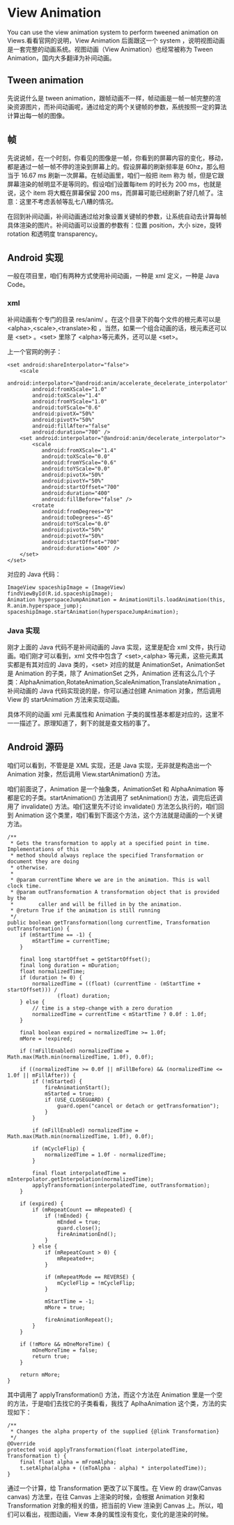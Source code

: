 # View Animation

You can use the view animation system to perform tweened animation on Views.看看官网的说明，View Animation 后面跟这一个 system ，说明视图动画是一套完整的动画系统。视图动画（View Animation）也经常被称为 Tween Animation，国内大多翻译为补间动画。

## Tween animation

先说说什么是 tween animation，跟帧动画不一样，帧动画是一帧一帧完整的渲染资源图片，而补间动画呢，通过给定的两个关键帧的参数，系统按照一定的算法计算出每一帧的图像。

## 帧

先说说帧，在一个时刻，你看见的图像是一帧，你看到的屏幕内容的变化，移动，都是通过一帧一帧不停的渲染到屏幕上的。假设屏幕的刷新频率是 60hz，那么相当于 16.67 ms 刷新一次屏幕。在帧动画里，咱们一般把 item 称为 帧，但是它跟屏幕渲染的帧明显不是等同的。假设咱们设置每item 的时长为 200 ms，也就是说，这个 item 将大概在屏幕保留 200 ms，而屏幕可能已经刷新了好几帧了。注意：这里不考虑丢帧等乱七八糟的情况。

在回到补间动画，补间动画通过给对象设置关键帧的参数，让系统自动去计算每帧具体渲染的图片。补间动画可以设置的参数有：位置 position，大小 size，旋转 rotation 和透明度 transparency。

## Android 实现

一般在项目里，咱们有两种方式使用补间动画，一种是 xml 定义，一种是 Java Code。

### xml

补间动画有个专门的目录 res/anim/ 。在这个目录下的每个文件的根元素可以是 <alpha\>,<scale\>,<translate\>和 <rotate> ，当然，如果一个组合动画的话，根元素还可以是 <set\> 。<set\> 里除了 <alpha\>等元素外，还可以是 <set\>。

上一个官网的例子： 

    <set android:shareInterpolator="false">
        <scale
            android:interpolator="@android:anim/accelerate_decelerate_interpolator"
            android:fromXScale="1.0"
            android:toXScale="1.4"
            android:fromYScale="1.0"
            android:toYScale="0.6"
            android:pivotX="50%"
            android:pivotY="50%"
            android:fillAfter="false"
            android:duration="700" />
        <set android:interpolator="@android:anim/decelerate_interpolator">
            <scale
               android:fromXScale="1.4"
               android:toXScale="0.0"
               android:fromYScale="0.6"
               android:toYScale="0.0"
               android:pivotX="50%"
               android:pivotY="50%"
               android:startOffset="700"
               android:duration="400"
               android:fillBefore="false" />
            <rotate
               android:fromDegrees="0"
               android:toDegrees="-45"
               android:toYScale="0.0"
               android:pivotX="50%"
               android:pivotY="50%"
               android:startOffset="700"
               android:duration="400" />
        </set>
    </set>


对应的 Java 代码： 

    ImageView spaceshipImage = (ImageView) findViewById(R.id.spaceshipImage);
    Animation hyperspaceJumpAnimation = AnimationUtils.loadAnimation(this, R.anim.hyperspace_jump);
    spaceshipImage.startAnimation(hyperspaceJumpAnimation);

### Java 实现

刚才上面的 Java 代码不是补间动画的 Java 实现，这里是配合 xml 文件，执行动画。咱们刚才可以看到，xml 文件中包含了 <set\>,<alpha\> 等元素，这些元素其实都是有其对应的 Java 类的，<set\> 对应的就是 AnimationSet，AnimationSet 是 Animation 的子类，除了 AnimationSet 之外，Animation 还有这么几个子类：AlphaAnimation,RotateAnimation,ScaleAnimation,TranslateAnimation 。补间动画的 Java 代码实现说的是，你可以通过创建 Animation 对象，然后调用 View 的 startAnimation 方法来实现动画。

具体不同的动画 xml 元素属性和 Animation 子类的属性基本都是对应的，这里不一一描述了。原理知道了，剩下的就是查文档的事了。

## Android 源码

咱们可以看到，不管是是 XML 实现，还是 Java 实现，无非就是构造出一个 Animation 对象，然后调用 View.startAnimation() 方法。

咱们前面说了，Animation 是一个抽象类，AnimationSet 和 AlphaAnimation 等都是它的子类。startAnimation() 方法调用了 setAnimation() 方法，调完后还调用了 invalidate() 方法。咱们这里先不讨论 invalidate() 方法怎么执行的，咱们回到 Animation 这个类里，咱们看到下面这个方法，这个方法就是动画的一个关键方法。

    /**
     * Gets the transformation to apply at a specified point in time. Implementations of this
     * method should always replace the specified Transformation or document they are doing
     * otherwise.
     *
     * @param currentTime Where we are in the animation. This is wall clock time.
     * @param outTransformation A transformation object that is provided by the
     *        caller and will be filled in by the animation.
     * @return True if the animation is still running
     */
    public boolean getTransformation(long currentTime, Transformation outTransformation) {
        if (mStartTime == -1) {
            mStartTime = currentTime;
        }

        final long startOffset = getStartOffset();
        final long duration = mDuration;
        float normalizedTime;
        if (duration != 0) {
            normalizedTime = ((float) (currentTime - (mStartTime + startOffset))) /
                    (float) duration;
        } else {
            // time is a step-change with a zero duration
            normalizedTime = currentTime < mStartTime ? 0.0f : 1.0f;
        }

        final boolean expired = normalizedTime >= 1.0f;
        mMore = !expired;

        if (!mFillEnabled) normalizedTime = Math.max(Math.min(normalizedTime, 1.0f), 0.0f);

        if ((normalizedTime >= 0.0f || mFillBefore) && (normalizedTime <= 1.0f || mFillAfter)) {
            if (!mStarted) {
                fireAnimationStart();
                mStarted = true;
                if (USE_CLOSEGUARD) {
                    guard.open("cancel or detach or getTransformation");
                }
            }

            if (mFillEnabled) normalizedTime = Math.max(Math.min(normalizedTime, 1.0f), 0.0f);

            if (mCycleFlip) {
                normalizedTime = 1.0f - normalizedTime;
            }

            final float interpolatedTime = mInterpolator.getInterpolation(normalizedTime);
            applyTransformation(interpolatedTime, outTransformation);
        }

        if (expired) {
            if (mRepeatCount == mRepeated) {
                if (!mEnded) {
                    mEnded = true;
                    guard.close();
                    fireAnimationEnd();
                }
            } else {
                if (mRepeatCount > 0) {
                    mRepeated++;
                }

                if (mRepeatMode == REVERSE) {
                    mCycleFlip = !mCycleFlip;
                }

                mStartTime = -1;
                mMore = true;

                fireAnimationRepeat();
            }
        }

        if (!mMore && mOneMoreTime) {
            mOneMoreTime = false;
            return true;
        }

        return mMore;
    }

其中调用了 applyTransformation() 方法，而这个方法在 Animation 里是一个空的方法，于是咱们去找它的子类看看，我找了 AplhaAnimation 这个类，方法的实现如下：


    /**
     * Changes the alpha property of the supplied {@link Transformation}
     */
    @Override
    protected void applyTransformation(float interpolatedTime, Transformation t) {
        final float alpha = mFromAlpha;
        t.setAlpha(alpha + ((mToAlpha - alpha) * interpolatedTime));
    }


通过一个计算，给 Transformation 更改了以下属性。在 View 的 draw(Canvas canvas) 方法里，在往 Canvas 上渲染的时候，会根据 Animation 对象和 Transformation 对象的相关的值，把当前的 View 渲染到 Canvas 上。所以，咱们可以看出，视图动画，View 本身的属性没有变化，变化的是渲染的时候。
